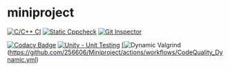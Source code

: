 # miniproject


[![C/C++ CI](https://github.com/256606/Miniproject/actions/workflows/ccpp.yml/badge.svg)](https://github.com/256606/Miniproject/actions/workflows/ccpp.yml) 
 [![Static Cppcheck](https://github.com/256606/Miniproject/actions/workflows/cppcheck.yml/badge.svg)](https://github.com/256606/Miniproject/actions/workflows/cppcheck.yml)
[![Git Inspector](https://github.com/256606/Miniproject/actions/workflows/gitinspector.yml/badge.svg)](https://github.com/256606/Miniproject/actions/workflows/gitinspector.yml)

[![Codacy Badge](https://app.codacy.com/project/badge/Grade/6ce8635953f64ff9949b505604628ff5)](https://www.codacy.com/gh/256606/miniproject/dashboard?utm_source=github.com&amp;utm_medium=referral&amp;utm_content=256606/miniproject&amp;utm_campaign=Badge_Grade)
[![Unity - Unit Testing](https://github.com/256606/Miniproject/actions/workflows/unity.yml/badge.svg)](https://github.com/256606/Miniproject/actions/workflows/unity.yml)
[![Dynamic Valgrind](https://github.com/256606/Miniproject/actions/workflows/CodeQuality_Dynamic.yml/badge.svg)(https://github.com/256606/Miniproject/actions/workflows/CodeQuality_Dynamic.yml)
